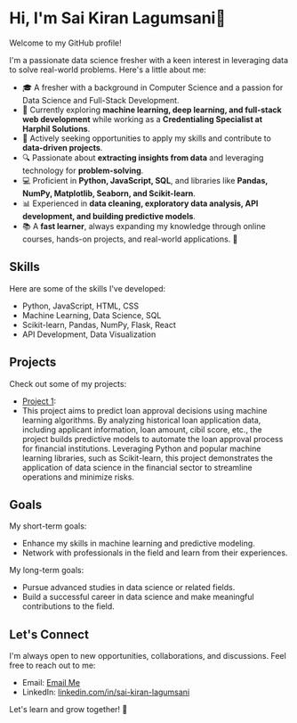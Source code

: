 # Hi, I'm Sai Kiran Lagumsani👋

Welcome to my GitHub profile!

I'm a passionate data science fresher with a keen interest in leveraging data to solve real-world problems. Here's a little about me:

- 🎓 A fresher with a background in Computer Science and a passion for Data Science and Full-Stack Development.  
- 🌱 Currently exploring **machine learning, deep learning, and full-stack web development** while working as a **Credentialing Specialist at Harphil Solutions**.  
- 💼 Actively seeking opportunities to apply my skills and contribute to **data-driven projects**.  
- 🔍 Passionate about **extracting insights from data** and leveraging technology for **problem-solving**.  
- 💻 Proficient in **Python, JavaScript, SQL**, and libraries like **Pandas, NumPy, Matplotlib, Seaborn, and Scikit-learn**.  
- 📊 Experienced in **data cleaning, exploratory data analysis, API development, and building predictive models**.  
- 📚 A **fast learner**, always expanding my knowledge through online courses, hands-on projects, and real-world applications. 🚀  

## Skills

Here are some of the skills I've developed:
- Python, JavaScript, HTML, CSS
- Machine Learning, Data Science, SQL
- Scikit-learn, Pandas, NumPy, Flask, React
- API Development, Data Visualization

## Projects

Check out some of my projects:
- [Project 1]([link-to-project-1](https://colab.research.google.com/drive/1XbsfPXySWlW2aFhS05D8OtNFNUy5jxcS)):
- This project aims to predict loan approval decisions using machine learning algorithms. By analyzing historical loan application data, including applicant information, loan amount, cibil score, etc., the project builds predictive models to automate the loan approval process for financial institutions. Leveraging Python and popular machine learning libraries, such as Scikit-learn, this project demonstrates the application of data science in the financial sector to streamline operations and minimize risks.



## Goals

My short-term goals:
- Enhance my skills in machine learning and predictive modeling.
- Network with professionals in the field and learn from their experiences.

My long-term goals:
- Pursue advanced studies in data science or related fields.
- Build a successful career in data science and make meaningful contributions to the field.

## Let's Connect

I'm always open to new opportunities, collaborations, and discussions. Feel free to reach out to me:
- Email: [Email Me](https://mail.google.com/mail/?view=cm&to=lagumsanisaikiran@gmail.com)  
- LinkedIn: [linkedin.com/in/sai-kiran-lagumsani](https://www.linkedin.com/in/sai-kiran-lagumsani-7aa834206/)


Let's learn and grow together! 🚀

